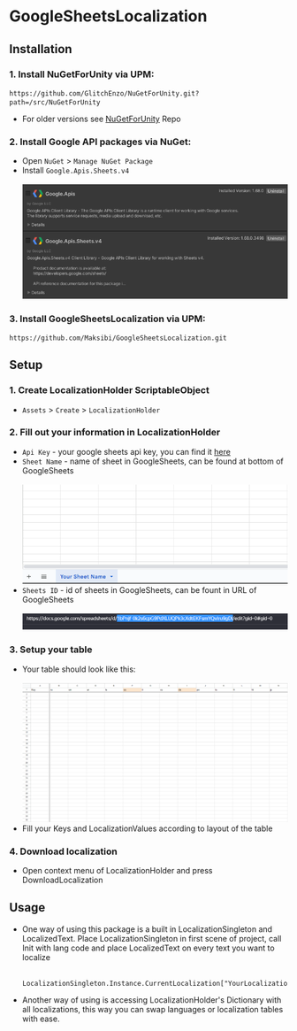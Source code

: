 # GoogleSheetsLocalization

## Installation
### 1. Install NuGetForUnity via UPM:
    https://github.com/GlitchEnzo/NuGetForUnity.git?path=/src/NuGetForUnity
  - For older versions see [NuGetForUnity](https://github.com/GlitchEnzo/NuGetForUnity) Repo
### 2. Install Google API packages via NuGet:
  - Open `NuGet` > `Manage NuGet Package`
  - Install `Google.Apis.Sheets.v4`
  <br><br>
  ![GoogleApi](Images~/GoogleApi.png)
### 3. Install GoogleSheetsLocalization via UPM:
    https://github.com/Maksibi/GoogleSheetsLocalization.git
## Setup
### 1. Create LocalizationHolder ScriptableObject
  - `Assets` > `Create` > `LocalizationHolder`
### 2. Fill out your information in LocalizationHolder
  - `Api Key` - your google sheets api key, you can find it [here](https://console.cloud.google.com/)
  - `Sheet Name` - name of sheet in GoogleSheets, can be found at bottom of GoogleSheets
  <br><br>
  ![SheetName](Images~/SheetName.png)
  - `Sheets ID` - id of sheets in GoogleSheets, can be fount in URL of GoogleSheets
  <br><br>
  ![SheetId](Images~/SheetId.png)
### 3. Setup your table
  - Your table should look like this:
  <br><br>
  ![SheetLayout](Images~/SheetLayout.png)
  - Fill your Keys and LocalizationValues according to layout of the table
### 4. Download localization
  - Open context menu of LocalizationHolder and press DownloadLocalization

## Usage
- One way of using this package is a built in LocalizationSingleton and LocalizedText. Place LocalizationSingleton in first scene of project, call Init with lang code and place LocalizedText on every text you want to localize    
    ```
        LocalizationSingleton.Instance.CurrentLocalization["YourLocalizationKey"];
    ```
- Another way of using is accessing LocalizationHolder's Dictionary with all localizations, this way you can swap languages or localization tables with ease.
